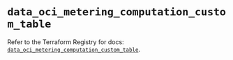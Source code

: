# `data_oci_metering_computation_custom_table`

Refer to the Terraform Registry for docs: [`data_oci_metering_computation_custom_table`](https://registry.terraform.io/providers/hashicorp/oci/7.19.0/docs/data-sources/metering_computation_custom_table).
